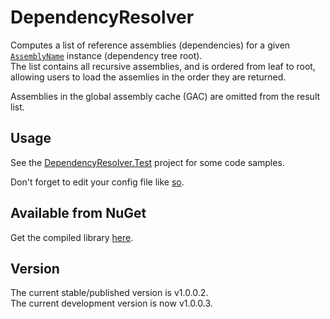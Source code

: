 # DependencyResolver

Computes a list of reference assemblies (dependencies) for a given [`AssemblyName`][1] instance (dependency tree root).<br/>
The list contains all recursive assemblies, and is ordered from leaf to root, allowing users to load the assemlies in the order they are returned.

Assemblies in the global assembly cache (GAC) are omitted from the result list.


## Usage

See the [DependencyResolver.Test][2] project for some code samples.

Don't forget to edit your config file like [so][3].


## Available from NuGet

Get the compiled library [here][4].


## Version

The current stable/published version is v1.0.0.2.<br/>
The current development version is now v1.0.0.3.


  [1]: http://msdn.microsoft.com/en-us/library/system.reflection.assemblyname.aspx
  [2]: DependencyResolver.Test
  [3]: DependencyResolver/App.config.sample
  [4]: https://nuget.org/packages/DependencyResolver/
